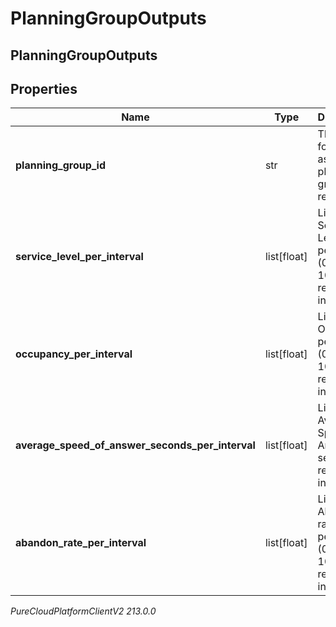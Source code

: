 # PlanningGroupOutputs

## PlanningGroupOutputs

## Properties

|Name | Type | Description | Notes|
|------------ | ------------- | ------------- | -------------|
| **planning_group_id** | str | The ID for for the associated planning group result | |
| **service_level_per_interval** | list[float] | List of Service Level percentage (0.0-100.0) results per interval | |
| **occupancy_per_interval** | list[float] | List of Occupancy percentage (0.0-100.0) results per interval | |
| **average_speed_of_answer_seconds_per_interval** | list[float] | List of Average Speed of Answer (in seconds) results per interval | |
| **abandon_rate_per_interval** | list[float] | List of Abandon rate percentage (0.0-100.0) results per interval | |



_PureCloudPlatformClientV2 213.0.0_

